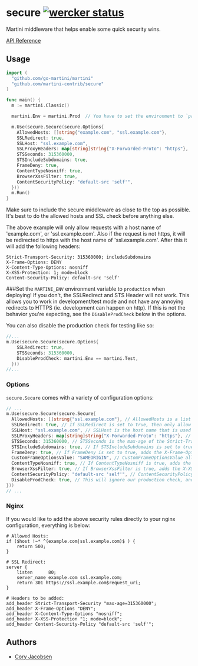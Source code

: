 # secure [![wercker status](https://app.wercker.com/status/2a150fdb8b40b02c22cd8152eb7984ca "wercker status")](https://app.wercker.com/project/bykey/2a150fdb8b40b02c22cd8152eb7984ca)
Martini middleware that helps enable some quick security wins.

[API Reference](http://godoc.org/github.com/martini-contrib/secure)

## Usage

~~~ go
import (
  "github.com/go-martini/martini"
  "github.com/martini-contrib/secure"
)

func main() {
  m := martini.Classic()

  martini.Env = martini.Prod  // You have to set the environment to `production` for all of secure to work properly!

  m.Use(secure.Secure(secure.Options{
    AllowedHosts: []string{"example.com", "ssl.example.com"},
    SSLRedirect: true,
    SSLHost: "ssl.example.com",
    SSLProxyHeaders: map[string]string{"X-Forwarded-Proto": "https"},
    STSSeconds: 315360000,
    STSIncludeSubdomains: true,
    FrameDeny: true,
    ContentTypeNosniff: true,
    BrowserXssFilter: true,
    ContentSecurityPolicy: "default-src 'self'",
  }))
  m.Run()
}

~~~

Make sure to include the secure middleware as close to the top as possible. It's best to do the allowed hosts and SSL check before anything else.

The above example will only allow requests with a host name of 'example.com', or 'ssl.example.com'. Also if the request is not https, it will be redirected to https with the host name of 'ssl.example.com'.
After this it will add the following headers:
~~~
Strict-Transport-Security: 315360000; includeSubdomains
X-Frame-Options: DENY
X-Content-Type-Options: nosniff
X-XSS-Protection: 1; mode=block
Content-Security-Policy: default-src 'self'
~~~

###Set the `MARTINI_ENV` environment variable to `production` when deploying!
If you don't, the SSLRedirect and STS Header will not work. This allows you to work in development/test mode and not have any annoying redirects to HTTPS (ie. development can happen on http). If this is not the behavior you're expecting, see the `DisableProdCheck` below in the options.

You can also disable the production check for testing like so:
~~~ go
//...
m.Use(secure.Secure(secure.Options{
    SSLRedirect: true,
    STSSeconds: 315360000,
    DisableProdCheck: martini.Env == martini.Test,
  }))
//...
~~~


### Options
`secure.Secure` comes with a variety of configuration options:

~~~ go
// ...
m.Use(secure.Secure(secure.Secure{
  AllowedHosts: []string{"ssl.example.com"}, // AllowedHosts is a list of fully qualified domain names that are allowed. Default is empty list, which allows any and all host names.
  SSLRedirect: true, // If SSLRedirect is set to true, then only allow https requests. Default is false.
  SSLHost: "ssl.example.com", // SSLHost is the host name that is used to redirect http requests to https. Default is "", which indicates to use the same host.
  SSLProxyHeaders: map[string]string{"X-Forwarded-Proto": "https"}, // SSLProxyHeaders is set of header keys with associated values that would indicate a valid https request. Useful when using Nginx: `map[string]string{"X-Forwarded-Proto": "https"}`. Default is blank map.
  STSSeconds: 315360000, // STSSeconds is the max-age of the Strict-Transport-Security header. Default is 0, which would NOT include the header.
  STSIncludeSubdomains: true, // If STSIncludeSubdomains is set to true, the `includeSubdomains` will be appended to the Strict-Transport-Security header. Default is false.
  FrameDeny: true, // If FrameDeny is set to true, adds the X-Frame-Options header with the value of `DENY`. Default is false.
  CustomFrameOptionsValue: "SAMEORIGIN", // CustomFrameOptionsValue allows the X-Frame-Options header value to be set with a custom value. This overrides the FrameDeny option.
  ContentTypeNosniff: true, // If ContentTypeNosniff is true, adds the X-Content-Type-Options header with the value `nosniff`. Default is false.
  BrowserXssFilter: true, // If BrowserXssFilter is true, adds the X-XSS-Protection header with the value `1; mode=block`. Default is false.
  ContentSecurityPolicy: "default-src 'self'", // ContentSecurityPolicy allows the Content-Security-Policy header value to be set with a custom value. Default is "".
  DisableProdCheck: true, // This will ignore our production check, and will follow the SSLRedirect and STSSeconds/STSIncludeSubdomains options... even in development! This would likely only be used to mimic a production environment on your local development machine.
}))
// ...
~~~

### Nginx
If you would like to add the above security rules directly to your nginx configuration, everything is below:
~~~
# Allowed Hosts:
if ($host !~* ^(example.com|ssl.example.com)$ ) {
    return 500;
}

# SSL Redirect:
server {
    listen      80;
    server_name example.com ssl.example.com;
    return 301 https://ssl.example.com$request_uri;
}

# Headers to be added:
add_header Strict-Transport-Security "max-age=315360000";
add_header X-Frame-Options "DENY";
add_header X-Content-Type-Options "nosniff";
add_header X-XSS-Protection "1; mode=block";
add_header Content-Security-Policy "default-src 'self'";
~~~

## Authors
* [Cory Jacobsen](http://github.com/unrolled)
